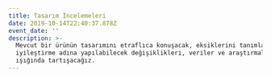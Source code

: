 ```yaml
---
title: Tasarım İncelemeleri
date: 2019-10-14T22:40:37.878Z
event_date: ''
description: >-
  Mevcut bir ürünün tasarımını etraflıca konuşacak, eksiklerini tanımlamaya ve
  iyileştirme adına yapılabilecek değişiklikleri, veriler ve araştırmalar
  ışığında tartışacağız.
---
```


